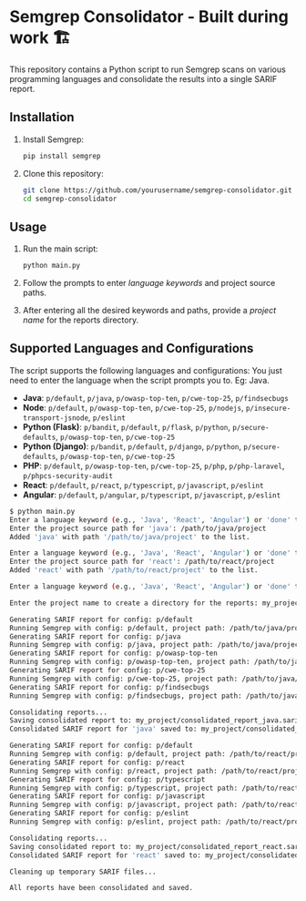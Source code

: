# Semgrep Consolidator - Built during work 🏗️

This repository contains a Python script to run Semgrep scans on various programming languages and consolidate the results into a single SARIF report.

## Installation

1. Install Semgrep:
    ```sh
    pip install semgrep
    ```

2. Clone this repository:
    ```sh
    git clone https://github.com/yourusername/semgrep-consolidator.git
    cd semgrep-consolidator
    ```

## Usage

1. Run the main script:
    ```sh
    python main.py
    ```

2. Follow the prompts to enter *language keywords* and project source paths.

3. After entering all the desired keywords and paths, provide a *project name* for the reports directory.

## Supported Languages and Configurations

The script supports the following languages and configurations: You just need to enter the language when the script prompts you to. Eg: Java.

- **Java**: `p/default`, `p/java`, `p/owasp-top-ten`, `p/cwe-top-25`, `p/findsecbugs`
- **Node**: `p/default`, `p/owasp-top-ten`, `p/cwe-top-25`, `p/nodejs`, `p/insecure-transport-jsnode`, `p/eslint`
- **Python (Flask)**: `p/bandit`, `p/default`, `p/flask`, `p/python`, `p/secure-defaults`, `p/owasp-top-ten`, `p/cwe-top-25`
- **Python (Django)**: `p/bandit`, `p/default`, `p/django`, `p/python`, `p/secure-defaults`, `p/owasp-top-ten`, `p/cwe-top-25`
- **PHP**: `p/default`, `p/owasp-top-ten`, `p/cwe-top-25`, `p/php`, `p/php-laravel`, `p/phpcs-security-audit`
- **React**: `p/default`, `p/react`, `p/typescript`, `p/javascript`, `p/eslint`
- **Angular**: `p/default`, `p/angular`, `p/typescript`, `p/javascript`, `p/eslint`

```bash
$ python main.py
Enter a language keyword (e.g., 'Java', 'React', 'Angular') or 'done' to finish: Java
Enter the project source path for 'java': /path/to/java/project
Added 'java' with path '/path/to/java/project' to the list.

Enter a language keyword (e.g., 'Java', 'React', 'Angular') or 'done' to finish: react
Enter the project source path for 'react': /path/to/react/project
Added 'react' with path '/path/to/react/project' to the list.

Enter a language keyword (e.g., 'Java', 'React', 'Angular') or 'done' to finish: done

Enter the project name to create a directory for the reports: my_project

Generating SARIF report for config: p/default
Running Semgrep with config: p/default, project path: /path/to/java/project
Generating SARIF report for config: p/java
Running Semgrep with config: p/java, project path: /path/to/java/project
Generating SARIF report for config: p/owasp-top-ten
Running Semgrep with config: p/owasp-top-ten, project path: /path/to/java/project
Generating SARIF report for config: p/cwe-top-25
Running Semgrep with config: p/cwe-top-25, project path: /path/to/java/project
Generating SARIF report for config: p/findsecbugs
Running Semgrep with config: p/findsecbugs, project path: /path/to/java/project

Consolidating reports...
Saving consolidated report to: my_project/consolidated_report_java.sarif
Consolidated SARIF report for 'java' saved to: my_project/consolidated_report_java.sarif

Generating SARIF report for config: p/default
Running Semgrep with config: p/default, project path: /path/to/react/project
Generating SARIF report for config: p/react
Running Semgrep with config: p/react, project path: /path/to/react/project
Generating SARIF report for config: p/typescript
Running Semgrep with config: p/typescript, project path: /path/to/react/project
Generating SARIF report for config: p/javascript
Running Semgrep with config: p/javascript, project path: /path/to/react/project
Generating SARIF report for config: p/eslint
Running Semgrep with config: p/eslint, project path: /path/to/react/project

Consolidating reports...
Saving consolidated report to: my_project/consolidated_report_react.sarif
Consolidated SARIF report for 'react' saved to: my_project/consolidated_report_react.sarif

Cleaning up temporary SARIF files...

All reports have been consolidated and saved.
```
